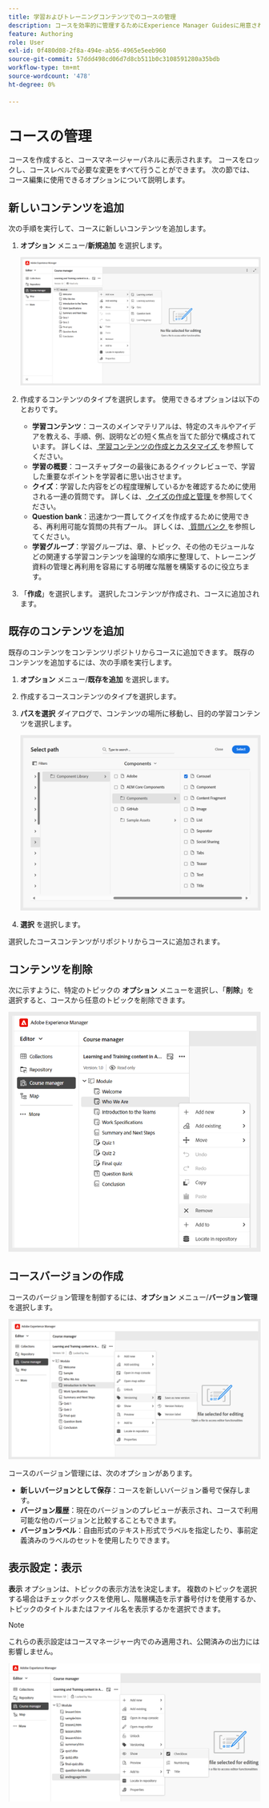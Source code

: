 ```yaml
---
title: 学習およびトレーニングコンテンツでのコースの管理
description: コースを効率的に管理するためにExperience Manager Guidesに用意されている様々な機能について説明します。
feature: Authoring
role: User
exl-id: 0f480d08-2f8a-494e-ab56-4965e5eeb960
source-git-commit: 57ddd498cd06d7d8cb511b0c3108591280a35bdb
workflow-type: tm+mt
source-wordcount: '478'
ht-degree: 0%

---
```


# コースの管理

コースを作成すると、コースマネージャーパネルに表示されます。 コースをロックし、コースレベルで必要な変更をすべて行うことができます。 次の節では、コース編集に使用できるオプションについて説明します。

## 新しいコンテンツを追加

次の手順を実行して、コースに新しいコンテンツを追加します。

1. **オプション** メニュー/**新規追加** を選択します。

   ![](assets/learning-course-content.png)
2. 作成するコンテンツのタイプを選択します。 使用できるオプションは以下のとおりです。
   - **学習コンテンツ**：コースのメインマテリアルは、特定のスキルやアイデアを教える、手順、例、説明などの短く焦点を当てた部分で構成されています。 詳しくは、[ 学習コンテンツの作成とカスタマイズ ](./create-content.md) を参照してください。
   - **学習の概要**：コースチャプターの最後にあるクイックレビューで、学習した重要なポイントを学習者に思い出させます。
   - **クイズ**：学習した内容をどの程度理解しているかを確認するために使用される一連の質問です。 詳しくは、[ クイズの作成と管理 ](./create-quiz.md) を参照してください。
   - **Question bank**：迅速かつ一貫してクイズを作成するために使用できる、再利用可能な質問の共有プール。 詳しくは、[ 質問バンク ](./create-qb.md) を参照してください。
   - **学習グループ**：学習グループは、章、トピック、その他のモジュールなどの関連する学習コンテンツを論理的な順序に整理して、トレーニング資料の管理と再利用を容易にする明確な階層を構築するのに役立ちます。
3. 「**作成**」を選択します。
選択したコンテンツが作成され、コースに追加されます。

## 既存のコンテンツを追加

既存のコンテンツをコンテンツリポジトリからコースに追加できます。 既存のコンテンツを追加するには、次の手順を実行します。

1. **オプション** メニュー/**既存を追加** を選択します。
2. 作成するコースコンテンツのタイプを選択します。
3. **パスを選択** ダイアログで、コンテンツの場所に移動し、目的の学習コンテンツを選択します。

   ![](assets/add-existing-learning-content.png)
4. **選択** を選択します。

選択したコースコンテンツがリポジトリからコースに追加されます。

## コンテンツを削除

次に示すように、特定のトピックの **オプション** メニューを選択し、「**削除**」を選択すると、コースから任意のトピックを削除できます。

![](assets/remove-learning-content.png)

## コースバージョンの作成

コースのバージョン管理を制御するには、**オプション** メニュー/**バージョン管理** を選択します。

![](assets/course-versioning.png)

コースのバージョン管理には、次のオプションがあります。

- **新しいバージョンとして保存**：コースを新しいバージョン番号で保存します。
- **バージョン履歴**：現在のバージョンのプレビューが表示され、コースで利用可能な他のバージョンと比較することもできます。
- **バージョンラベル**：自由形式のテキスト形式でラベルを指定したり、事前定義済みのラベルのセットを使用したりできます。

## 表示設定：表示

**表示** オプションは、トピックの表示方法を決定します。 複数のトピックを選択する場合はチェックボックスを使用し、階層構造を示す番号付けを使用するか、トピックのタイトルまたはファイル名を表示するかを選択できます。

>[!NOTE]
>
> これらの表示設定はコースマネージャー内でのみ適用され、公開済みの出力には影響しません。

![](assets/course-display-settings.png)
